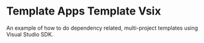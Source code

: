 Template Apps Template Vsix
=================

An example of how to do dependency related, multi-project templates using Visual Studio SDK.
